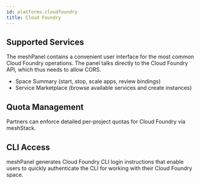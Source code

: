 ```yaml
---
id: platforms.cloudfoundry
title: Cloud Foundry
---
```


## Supported Services

The meshPanel contains a convenient user interface for the most common Cloud Foundry operations. The panel talks directly
to the Cloud Foundry API, which thus needs to allow CORS.

- Space Summary (start, stop, scale apps, review bindings)
- Service Marketplace (browse available services and create instances)

## Quota Management

Partners can enforce detailed per-project quotas for Cloud Foundry via meshStack.

## CLI Access

meshPanel generates Cloud Foundry CLI login instructions that enable users to quickly authenticate the CLI
for working with their Cloud Foundry space.
